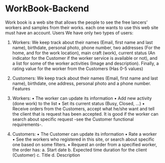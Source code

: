 # WorkBook-Backend
Work book is a web site that allows the people to see the free lancers’ workers and 
samples from their works. each one wants to use this web site must have an account. 
Users
We have only two types of users: 
1. Workers: 
We keep track about their names (Email, first name and last name), birthdate,
personal photo, phone number, two addresses (For the home, and for the work 
location), main craft (work), current status (An indicator for the Customer if the 
worker service is available or not), and a list for some of the worker activities 
(Image and description). Finally, a rating value for the worker from the 
Customers (Has 0-5 values)
 
2. Customers: 
We keep track about their names (Email, first name and last name), birthdate, 
one address, personal photo and a phone number. 
Features
1. Workers: 
▪ The worker can update its information
▪ Add new activity (done work) to the list
▪ Set its current status (Busy, Closed, …)
▪ Receive orders from the Customers, accept what he/she want and tell the 
client that is request has been accepted. It is good if the worker can search 
about specific request -see the Customer functional requirements-.
 
2. Customers:
▪ The Customer can update its information
▪ Rate a worker
▪ See the workers who registered in this site, or search about specific one 
based on some filters. 
▪ Request an order from a specified worker, the order has: 
a. Start date
b. Expected time duration for the client (Customer)
c. Title
d. Description
